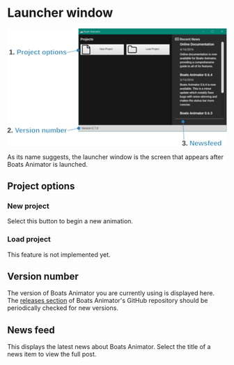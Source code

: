 # Launcher window

![Launcher window](../img/launcher-window.svg)

As its name suggests, the launcher window is the screen that appears after Boats Animator is launched.

## Project options

### New project

Select this button to begin a new animation.

### Load project

This feature is not implemented yet.

## Version number

The version of Boats Animator you are currently using is displayed here. The [releases section](https://github.com/charlielee/boats-animator/releases) of Boats Animator's GitHub repository should be periodically checked for new versions.

## News feed

This displays the latest news about Boats Animator. Select the title of a news item to view the full post.